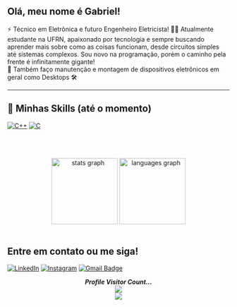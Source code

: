 
## Olá, meu nome é Gabriel!

 ⚡ Técnico em Eletrônica e futuro Engenheiro Eletricista! 🔋✨ Atualmente estudante na UFRN, apaixonado por tecnologia e sempre buscando aprender mais sobre como as coisas funcionam, desde circuitos simples até sistemas complexos. Sou novo na programação, porém o caminho pela frente é infinitamente gigante! <br>
 🤖 Também faço manutenção e montagem de dispositivos eletrônicos em geral como Desktops 🛠
 

---

## 🚀 Minhas Skills (até o momento)
[![C++](https://img.shields.io/badge/-C++-00599C?style=flat-square&logo=c++&link=https://github.com/LuizCarlosAbbott/)](https://github.com/LuizCarlosAbbott/)
[![C](https://img.shields.io/badge/-A8B9CC?style=flat-square&logo=c&logoColor=white&link=https://github.com/LuizCarlosAbbott/)](https://github.com/LuizCarlosAbbott/)
<br> 
<br>
<br>
<br>
<div align="center">
  <img src="https://github-readme-stats.vercel.app/api?username=flagelindo&hide_title=false&hide_rank=false&show_icons=true&include_all_commits=true&count_private=true&disable_animations=false&theme=dracula&locale=en&hide_border=false&order=1" height="150" alt="stats graph"  />
  <img src="https://github-readme-stats.vercel.app/api/top-langs?username=flagelindo&locale=en&hide_title=false&layout=compact&card_width=320&langs_count=5&theme=dracula&hide_border=false&order=2" height="150" alt="languages graph"  />
</div> 
<br>

## Entre em contato ou me siga! 

<a href="https://www.linkedin.com/in/ângelo-gabriel-1a1529259/" target="_blank"><img src="https://img.shields.io/badge/LinkedIn-%230077B5.svg?&style=flat-square&logo=linkedin&logoColor=white" alt="LinkedIn"></a>
<a href="https://www.instagram.com/consertec.zn/" target="_blank"><img src="https://img.shields.io/badge/Instagram-%23E4405F.svg?&style=flat-square&logo=instagram&logoColor=white" alt="Instagram"></a>
[![Gmail Badge](https://img.shields.io/badge/-Gmail-c14438?style=flat-square&logo=Gmail&logoColor=white&link=mailto:jose.silva.097@ufrn.edu.br)](mailto:jose.silva.097@ufrn.edu.br)

<p align="center"> 
  <i><b>Profile Visitor Count...</b></i><br>
  <img src="https://raw.githubusercontent.com/saadeghi/saadeghi/master/dino.gif" /><br>
  <img src="https://profile-counter.glitch.me/flagelindo/count.svg" />

</p>

